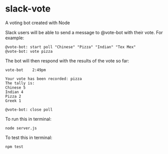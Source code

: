 # slack-vote
A voting bot created with Node

Slack users will be able to send a message to @vote-bot with their vote. For example: 
```
@vote-bot: start poll "Chinese" "Pizza" "Indian" "Tex Mex"
@vote-bot: vote pizza
```

The bot will then respond with the results of the vote so far:
```
vote-bot    2:49pm

Your vote has been recorded: pizza
The tally is:
Chinese 5
Indian 4
Pizza 2
Greek 1
```

```
@vote-bot: close poll
```

To run this in terminal:
```
node server.js
```

To test this in terminal:
```
npm test
```
